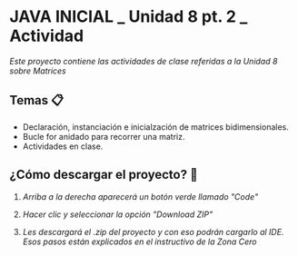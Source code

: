 # JAVA INICIAL _ Unidad 8 pt. 2 _ Actividad

_Este proyecto contiene las actividades de clase referidas a la Unidad 8 sobre Matrices_

## Temas 📋
* Declaración, instanciación e inicialzación de matrices bidimensionales.
* Bucle for anidado para recorrer una matriz.
* Actividades en clase.

## ¿Cómo descargar el proyecto? 🔧
1. _Arriba a la derecha aparecerá un botón verde llamado "Code"_

2. _Hacer clic y seleccionar la opción "Download ZIP"_

3. _Les descargará el .zip del proyecto y con eso podrán cargarlo al IDE. Esos pasos están explicados en el instructivo de la Zona Cero_
